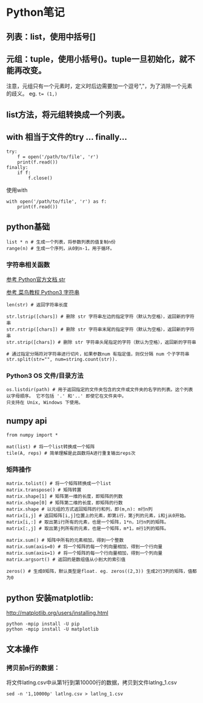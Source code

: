 # Python笔记

## 列表：list，使用中括号[]
## 元组：tuple，使用小括号()。tuple一旦初始化，就不能再改变。
注意，元组只有一个元素时，定义时后边需要加一个逗号","，为了消除一个元素的歧义。
eg. `t= (1,)`

## list方法，将元组转换成一个列表。

## with 相当于文件的try ... finally...

```
try:
    f = open('/path/to/file', 'r')
    print(f.read())
finally:
    if f:
        f.close()
```

使用with

```
with open('/path/to/file', 'r') as f:
    print(f.read())
```

## python基础

```
list * n # 生成一个列表，将参数列表的值复制n份
range(n) # 生成一个序列，从0到n-1，用于循环。
```

### 字符串相关函数

[参考 Python官方文档 str](https://docs.python.org/3/library/stdtypes.html?#text-sequence-type-str)

[参考 菜鸟教程 Python3 字符串](http://www.runoob.com/python3/python3-string.html)

```
len(str) # 返回字符串长度

str.lstrip([chars]) # 删除 str 字符串左边的指定字符（默认为空格），返回新的字符串
str.rstrip([chars]) # 删除 str 字符串末尾的指定字符（默认为空格），返回新的字符串
str.strip([chars]) # 删除 str 字符串头尾指定的字符（默认为空格），返回新的字符串

# 通过指定分隔符对字符串进行切片，如果参数num 有指定值，则仅分隔 num 个子字符串
str.split(str="", num=string.count(str)).
```

### Python3 OS 文件/目录方法

```
os.listdir(path) # 用于返回指定的文件夹包含的文件或文件夹的名字的列表。这个列表以字母顺序。 它不包括 '.' 和'..' 即使它在文件夹中。
只支持在 Unix, Windows 下使用。
```

## numpy api

`from numpy import *`

```
mat(list) # 将一个list转换成一个矩阵
tile(A, reps) # 简单理解是此函数将A进行重复输出reps次
```


### 矩阵操作

```
matrix.tolist() # 将一个矩阵转换成一个list
matrix.transpose() # 矩阵转置
matrix.shape[1] # 矩阵第一维的长度，即矩阵的列数
matrix.shape[0] # 矩阵第二维的长度，即矩阵的行数
matrix.shape # 以元组的方式返回矩阵的行和列，即(m,n): m行n列
matrix[i,j] # 返回矩阵[i,j]位置上的元素，即第i行，第j列的元素，i和j从0开始。
matrix[i,:] # 取出第i行所有的元素，也是一个矩阵，1*n，1行n列的矩阵。
matrix[:,j] # 取出第j列所有的元素，也是一个矩阵，m*1，m行1列的矩阵。

matrix.sum() # 矩阵中所有的元素相加，得到一个整数
matrix.sum(axis=0) # 将一个矩阵的每一个列向量相加，得到一个行向量
matrix.sum(axis=1) # 将一个矩阵的每一个行向量相加，得到一个列向量
matrix.argsort() # 返回的是数组值从小到大的索引值

zeros() # 生成0矩阵，默认类型是float. eg. zeros((2,3)) 生成2行3列的矩阵，值都为0
```

## python 安装matplotlib:
http://matplotlib.org/users/installing.html

```
python -mpip install -U pip
python -mpip install -U matplotlib
```


## 文本操作

### 拷贝前n行的数据：

将文件latlng.csv中从第1行到第10000行的数据，拷贝到文件latlng_1.csv

```
sed -n '1,10000p' latlng.csv > latlng_1.csv
```
